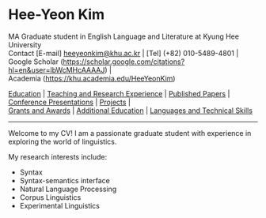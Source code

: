 # Hee-Yeon Kim
MA Graduate student in English Language and Literature at Kyung Hee University
\
Contact [E-mail] heeyeonkim@khu.ac.kr | [Tel] (+82) 010-5489-4801 |
\
Google Scholar (https://scholar.google.com/citations?hl=en&user=lbWcMHcAAAAJ) |
\
Academia (https://khu.academia.edu/HeeYeonKim)

[Education](education.md) | [Teaching and Research Experience](experience.md) | [Published Papers](published.md) | 
[Conference Presentations](conference.md) | [Projects](projects.md) | 
\
[Grants and Awards](grants.md) | [Additional Education](addedu.md) | [Languages and Technical Skills](langtech.md)

---

Welcome to my CV! I am a passionate graduate student with experience in exploring the world of linguistics.

My research interests include:
+ Syntax
+ Syntax-semantics interface
+ Natural Language Processing
+ Corpus Linguistics
+ Experimental Linguistics
